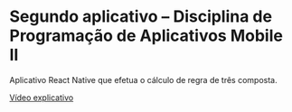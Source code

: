 # Segundo aplicativo – Disciplina de Programação de Aplicativos Mobile II
Aplicativo React Native que efetua o cálculo de regra de três composta.

[Vídeo explicativo](https://youtu.be/4FRPuTTme_E)
